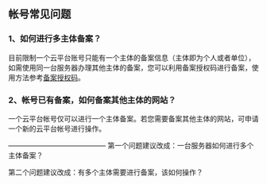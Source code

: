 ## 帐号常见问题

### 1、如何进行多主体备案？

目前限制一个云平台账号只能有一个主体的备案信息（主体即为个人或者单位），如需使用同一台服务器办理其他主体的备案，您可以利用备案授权码进行备案，使用方法参考[备案授权码](http://tcecqpoc.fsphere.cn/document/roduct/243/646#5.-.E4.BB.80.E4.B9.88.E6.98.AF.E5.A4.87.E6.A1.88.E6.8E.88.E6.9D.83.E7.A0.81)。

### 2、帐号已有备案，如何备案其他主体的网站？

一个云平台帐号仅可以进行一个主体备案。若您需要备案其他主体的网站，可申请一个新的云平台帐号进行操作。


——————————————
第一个问题建议改成：一台服务器如何进行多个主体备案？

第二个问题建议改成：有多个主体需要进行备案，该如何操作？

